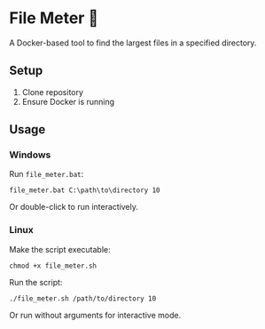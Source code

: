# File Meter :open_file_folder:

A Docker-based tool to find the largest files in a specified directory.

## Setup

1. Clone repository
2. Ensure Docker is running

## Usage

### Windows

Run `file_meter.bat`:
```
file_meter.bat C:\path\to\directory 10
```
Or double-click to run interactively.

### Linux

Make the script executable:
```
chmod +x file_meter.sh
```

Run the script:
```
./file_meter.sh /path/to/directory 10
```
Or run without arguments for interactive mode.
